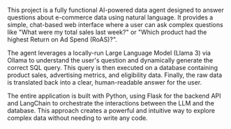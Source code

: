 This project is a fully functional AI-powered data agent designed to answer questions about e-commerce data using natural language. It provides a simple, chat-based web interface where a user can ask complex questions like "What were my total sales last week?" or "Which product had the highest Return on Ad Spend (RoAS)?".

The agent leverages a locally-run Large Language Model (Llama 3) via Ollama to understand the user's question and dynamically generate the correct SQL query. This query is then executed on a database containing product sales, advertising metrics, and eligibility data. Finally, the raw data is translated back into a clear, human-readable answer for the user.

The entire application is built with Python, using Flask for the backend API and LangChain to orchestrate the interactions between the LLM and the database. This approach creates a powerful and intuitive way to explore complex data without needing to write any code.
